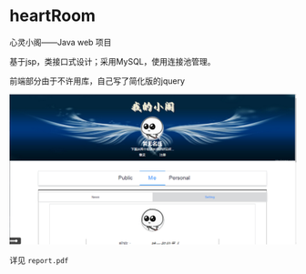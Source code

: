 # heartRoom
心灵小阁——Java web 项目

基于jsp，类接口式设计；采用MySQL，使用连接池管理。

前端部分由于不许用库，自己写了简化版的jquery

![pic](pic.jpg)

详见 `report.pdf`
